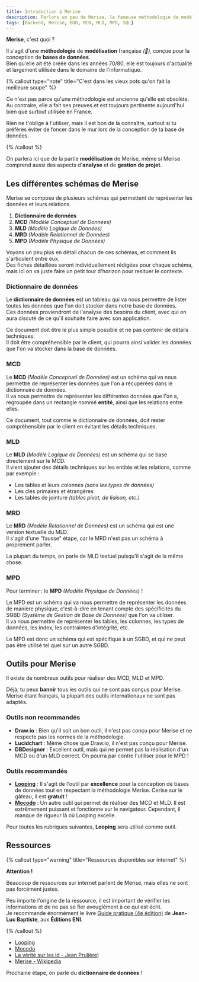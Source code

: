 ```yaml
---
title: Introduction à Merise
description: Parlons un peu de Merise, la fameuse méthodologie de modélisation pour la conception de bases de données.
tags: [Backend, Merise, BDD, MCD, MLD, MPD, SQL]
---
```


**Merise**, c'est quoi ?

Il s'agit d'une **méthodologie** de **modélisation** française _(🐔)_, conçue pour la conception de **bases de données**.  
Bien qu'elle ait été créée dans les années 70/80, elle est toujours d'actualité et largement utilisée dans le domaine de l'informatique.

{% callout type="note" title="C'est dans les vieux pots qu'on fait la meilleure soupe" %}

Ce n'est pas parce qu'une méthodologie est ancienne qu'elle est obsolète.  
Au contraire, elle a fait ses preuves et est toujours pertinente aujourd'hui bien que surtout utilisée en France.

Rien ne t'oblige à l'utiliser, mais il est bon de la connaître, surtout si tu préfères éviter de foncer dans le mur lors de la conception de ta base de données.

{% /callout %}

On parlera ici que de la partie **modélisation** de Merise, même si Merise comprend aussi des aspects d'**analyse** et de **gestion de projet**.

## Les différentes schémas de Merise

Merise se compose de plusieurs schémas qui permettent de représenter les données et leurs relations.

1. **Dictionnaire de données**
2. **MCD** _(Modèle Conceptuel de Données)_
3. **MLD** _(Modèle Logique de Données)_
4. **MRD** _(Modèle Relationnel de Données)_
5. **MPD** _(Modèle Physique de Données)_

Voyons un peu plus en détail chacun de ces schémas, et comment ils s'articulent entre eux.  
Des fiches détaillées seront individuellement rédigées pour chaque schéma, mais ici on va juste faire un petit tour d'horizon pour resituer le contexte.

### Dictionnaire de données

Le **dictionnaire de données** est un tableau qui va nous permettre de lister toutes les données que l'on doit stocker dans notre base de données.  
Ces données proviendront de l'analyse des besoins du client, avec qui on aura discuté de ce qu'il souhaite faire avec son application.

Ce document doit être le plus simple possible et ne pas contenir de détails techniques.  
Il doit être compréhensible par le client, qui pourra ainsi valider les données que l'on va stocker dans la base de données.

### MCD

Le **MCD** _(Modèle Conceptuel de Données)_ est un schéma qui va nous permettre de représenter les données que l'on a récupérées dans le dictionnaire de données.  
Il va nous permettre de représenter les différentes données que l'on a, regroupée dans un rectangle nommé **entité**, ainsi que les relations entre elles.

Ce document, tout comme le dictionnaire de données, doit rester compréhensible par le client en évitant les détails techniques.

### MLD

Le **MLD** _(Modèle Logique de Données)_ est un schéma qui se base directement sur le MCD.  
Il vient ajouter des détails techniques sur les entités et les relations, comme par exemple :

- Les tables et leurs colonnes _(sans les types de données)_
- Les clés primaires et étrangères
- Les tables de jointure _(tables pivot, de liaison, etc.)_

### MRD

Le **MRD** _(Modèle Relationnel de Données)_ est un schéma qui est une version textuelle du MLD.  
Il s'agit d'une "fausse" étape, car le MRD n'est pas un schéma à proprement parler.

La plupart du temps, on parle de MLD textuel puisqu'il s'agit de la même chose.

### MPD

Pour terminer : le **MPD** _(Modèle Physique de Données)_ !

Le MPD est un schéma qui va nous permettre de représenter les données de manière physique, c'est-à-dire en tenant compte des spécificités du SGBD _(Système de Gestion de Base de Données)_ que l'on va utiliser.  
Il va nous permettre de représenter les tables, les colonnes, les types de données, les index, les contraintes d'intégrité, etc.

Le MPD est donc un schéma qui est spécifique à un SGBD, et qui ne peut pas être utilisé tel quel sur un autre SGBD.

## Outils pour Merise

Il existe de nombreux outils pour réaliser des MCD, MLD et MPD.

Déjà, tu peux **bannir** tous les outils qui ne sont pas conçus pour Merise.  
Merise étant français, la plupart des outils internationaux ne sont pas adaptés.

### Outils non recommandés

- **Draw.io** : Bien qu'il soit un bon outil, il n'est pas conçu pour Merise et ne respecte pas les normes de la méthodologie.
- **Lucidchart** : Même chose que Draw.io, il n'est pas conçu pour Merise.
- **DBDesigner** : Excellent outil, mais qui ne permet pas la réalisation d'un MCD ou d'un MLD correct. On pourra par contre l'utiliser pour le MPD !

### Outils recommandés

- **[Looping](https://looping-mcd.fr/)** : Il s'agit de l'outil par **excellence** pour la conception de bases de données tout en respectant la méthodologie Merise. Cerise sur le gâteau, il est **gratuit** !
- **[Mocodo](https://mocodo.net/)** : Un autre outil qui permet de réaliser des MCD et MLD. Il est extrêmement puissant et fonctionne sur le navigateur. Cependant, il manque de rigueur là où Looping excelle.

Pour toutes les rubriques suivantes, **Looping** sera utilisé comme outil.

## Ressources

{% callout type="warning" title="Ressources disponibles sur internet" %}

**Attention !**

Beaucoup de ressources sur internet parlent de Merise, mais elles ne sont pas forcément justes.

Peu importe l'origine de la ressource, il est important de vérifier les informations et de ne pas se fier aveuglément à ce qui est écrit.  
Je recommande énormément le livre [Guide pratique (4e édition)](https://www.editions-eni.fr/livre/merise-guide-pratique-4e-edition-modelisation-des-donnees-et-des-traitements-manipulations-avec-le-langage-sql-conception-d-une-application-mobile-android-ou-ios-9782409046667) de **Jean-Luc Baptiste**, aux **Éditions ENI**.

{% /callout %}

- [Looping](https://looping-mcd.fr/)
- [Mocodo](https://mocodo.net/)
- [La vérité sur les id - Jean Prulière](https://jeanpruliere.medium.com/la-v%C3%A9rit%C3%A9-sur-les-id-507134adda12))
- [Merise - Wikipedia](<https://fr.wikipedia.org/wiki/Merise_(informatique)>)

Prochaine étape, on parle du **dictionnaire de données** !
